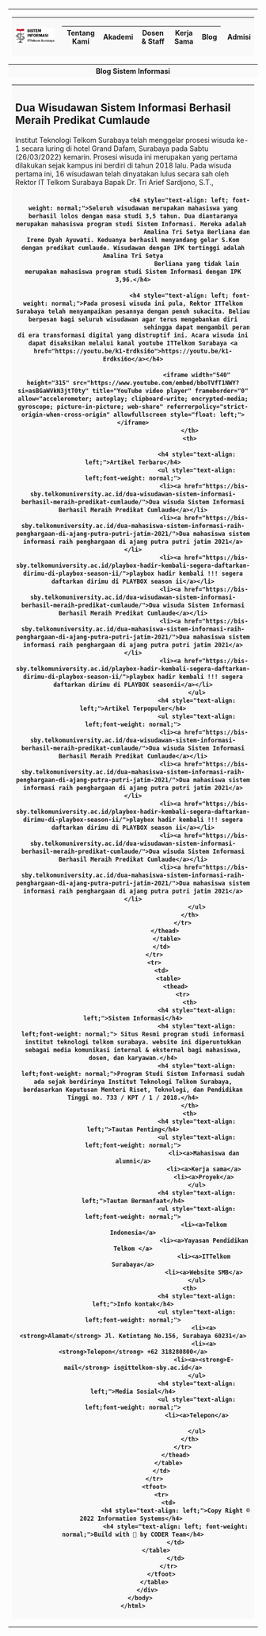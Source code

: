 <html>
   <head>
    <style>
        table {
            border-spacing: 0;
            border-collapse: collapse;
            width: 100%;          
        }
    
        th, td {
            border: solid 1px black;
            padding: 10px;
        }
    
        th {
            background-color: rgb(249, 249, 250);
        }
        tfoot {
        font-weight: bold;
    }
</style>
</head>

<body>    
    <div>
        <table>
             <tr>
                <td>
                    <table>
                        <thead>  
                            <tr>
                                <th width="80">
                                    <img src="LOGO SI.jpeg"  alt="LOGO SI" width="100"/>
                                    </th>
                                <th> 
                                    <table>
                                        <thead>
                                            <tr>
                                                <th>Tentang Kami</th>
                                                <th>Akademi</th>
                                                <th>Dosen & Staff</th>
                                                <th>Kerja Sama</th>
                                                <th>Blog</th>
                                                </tr>
                                        </thead>
                                    </table>
                                </th>
                                <th>Admisi</th> 
                            </tr>                           
                        </thead>
                    </table>
                </td>
                <tr>
                    <th>Blog Sistem Informasi</th> 
                </tr>
                <tr>
                    <td>
                        <table>
                            <thead>
                                <tr>
                                  <th>
                                    <h2 style="text-align: left;">Dua Wisudawan Sistem Informasi Berhasil Meraih Predikat Cumlaude</h2>
                                    <h4 style="text-align: left; font-weight: normal;">Institut Teknologi Telkom Surabaya telah menggelar prosesi wisuda ke-1 secara luring di hotel Grand Dafam, Surabaya pada Sabtu (26/03/2022) kemarin. Prosesi wisuda ini merupakan
                                        yang pertama dilakukan sejak kampus ini berdiri di tahun 2018 lalu. Pada wisuda pertama ini, 16 wisudawan telah dinyatakan lulus secara sah oleh Rektor IT Telkom Surabaya Bapak Dr. Tri Arief Sardjono, S.T.,</h4>
            
                                    <h4 style="text-align: left; font-weight: normal;">Seluruh wisudawan merupakan mahasiswa yang berhasil lolos dengan masa studi 3,5 tahun. Dua diantaranya merupakan mahasiswa program studi Sistem Informasi. Mereka adalah 
                                        Amalina Tri Setya Berliana dan Irene Dyah Ayuwati. Keduanya berhasil menyandang gelar S.Kom dengan predikat cumlaude. Wisudawan dengan IPK tertinggi adalah Amalina Tri Setya
                                        Berliana yang tidak lain merupakan mahasiswa program studi Sistem Informasi dengan IPK 3,96.</h4>
            
                                    <h4 style="text-align: left; font-weight: normal;">Pada prosesi wisuda ini pula, Rektor ITTelkom Surabaya telah menyampaikan pesannya dengan penuh sukacita. Beliau berpesan bagi seluruh wisudawan agar terus mengebankan diri
                                        sehingga dapat mengambil peran di era transformasi digital yang distruptif ini. Acara wisuda ini dapat disaksikan melalui kanal youtube ITTelkom Surabaya <a href="https://youtu.be/k1-Erdksi6o">https://youtu.be/k1-Erdksi6o</a></h4>
                        
                                        <iframe width="540" height="315" src="https://www.youtube.com/embed/bboTVfT1NWY?si=asBGaWVkN3jtT0ty" title="YouTube video player" frameborder="0" allow="accelerometer; autoplay; clipboard-write; encrypted-media; gyroscope; picture-in-picture; web-share" referrerpolicy="strict-origin-when-cross-origin" allowfullscreen style="float: left;"></iframe>
                                    </th>
                                    <th>
                                
                                        <h4 style="text-align: left;">Artikel Terbaru</h4>
                                        <ul style="text-align: left;font-weight: normal;">
                                            <li><a href="https://bis-sby.telkomuniversity.ac.id/dua-wisudawan-sistem-informasi-berhasil-meraih-predikat-cumlaude/">Dua wisuda Sistem Informasi Berhasil Meraih Predikat Cumlaude</a></li>
                                            <li><a href="https://bis-sby.telkomuniversity.ac.id/dua-mahasiswa-sistem-informasi-raih-penghargaan-di-ajang-putra-putri-jatim-2021/">Dua mahasiswa sistem informasi raih penghargaan di ajang putra putri jatim 2021</a></li>
                                            <li><a href="https://bis-sby.telkomuniversity.ac.id/playbox-hadir-kembali-segera-daftarkan-dirimu-di-playbox-season-ii/">playbox hadir kembali !!! segera daftarkan dirimu di PLAYBOX season ii</a></li>
                                            <li><a href="https://bis-sby.telkomuniversity.ac.id/dua-wisudawan-sistem-informasi-berhasil-meraih-predikat-cumlaude/">Dua wisuda Sistem Informasi Berhasil Meraih Predikat Cumlaude</a></li>
                                            <li><a href="https://bis-sby.telkomuniversity.ac.id/dua-mahasiswa-sistem-informasi-raih-penghargaan-di-ajang-putra-putri-jatim-2021/">Dua mahasiswa sistem informasi raih penghargaan di ajang putra putri jatim 2021</a></li>
                                            <li><a href="https://bis-sby.telkomuniversity.ac.id/playbox-hadir-kembali-segera-daftarkan-dirimu-di-playbox-season-ii/">playbox hadir kembali !!! segera daftarkan dirimu di PLAYBOX seasonii</a></li>
                                        </ul>
                                        <h4 style="text-align: left;">Artikel Terpopuler</h4>
                                        <ul style="text-align: left;font-weight: normal;">
                                            <li><a href="https://bis-sby.telkomuniversity.ac.id/dua-wisudawan-sistem-informasi-berhasil-meraih-predikat-cumlaude/">Dua wisuda Sistem Informasi Berhasil Meraih Predikat Cumlaude</a></li>
                                            <li><a href="https://bis-sby.telkomuniversity.ac.id/dua-mahasiswa-sistem-informasi-raih-penghargaan-di-ajang-putra-putri-jatim-2021/">Dua mahasiswa sistem informasi raih penghargaan di ajang putra putri jatim 2021</a></li>
                                            <li><a href="https://bis-sby.telkomuniversity.ac.id/playbox-hadir-kembali-segera-daftarkan-dirimu-di-playbox-season-ii/">playbox hadir kembali !!! segera daftarkan dirimu di PLAYBOX season ii</a></li>
                                            <li><a href="https://bis-sby.telkomuniversity.ac.id/dua-wisudawan-sistem-informasi-berhasil-meraih-predikat-cumlaude/">Dua wisuda Sistem Informasi Berhasil Meraih Predikat Cumlaude</a></li>
                                            <li><a href="https://bis-sby.telkomuniversity.ac.id/dua-mahasiswa-sistem-informasi-raih-penghargaan-di-ajang-putra-putri-jatim-2021/">Dua mahasiswa sistem informasi raih penghargaan di ajang putra putri jatim 2021</a></li>
                                        </ul>
                                    </th>
                                </tr>
                             </thead>       
                        </table> 
                    </td>
                </tr>
                <tr>
                    <td>
                        <table>
                            <thead>
                                <tr>
                                    <th>
                                        <h4 style="text-align: left;">Sistem Informasi</h4>
                                        <h4 style="text-align: left;font-weight: normal;"> Situs Resmi program studi informasi institut teknologi telkom surabaya. website ini diperuntukkan sebagai media komunikasi internal & eksternal bagi mahasiswa, dosen, dan karyawan.</h4>
                                        <h4 style="text-align: left;font-weight: normal;">Program Studi Sistem Informasi sudah ada sejak berdirinya Institut Teknologi Telkom Surabaya, berdasarkan Keputusan Menteri Riset, Teknologi, dan Pendidikan Tinggi no. 733 / KPT / 1 / 2018.</h4>
                                    </th>
                                    <th>
                                        <h4 style="text-align: left;">Tautan Penting</h4>
                                        <ul style="text-align: left;font-weight: normal;">
                                            <li><a>Mahasiswa dan alumni</a>
                                            <li><a>Kerja sama</a>
                                            <li><a>Proyek</a>
                                        </ul>
                                        <h4 style="text-align: left;">Tautan Bermanfaat</h4>
                                        <ul style="text-align: left;font-weight: normal;">
                                            <li><a>Telkom Indonesia</a>
                                            <li><a>Yayasan Pendidikan Telkom </a>
                                            <li><a>ITTelkom Surabaya</a>
                                            <li><a>Website SMB</a>
                                        </ul>
                                    <th>
                                        <h4 style="text-align: left;">Info kontak</h4>
                                        <ul style="text-align: left;font-weight: normal;">
                                            <li><a><strong>Alamat</strong> Jl. Ketintang No.156, Surabaya 60231</a>
                                            <li><a><strong>Telepon</strong> +62 318280800</a>
                                            <li><a><strong>E-mail</strong> is@ittelkom-sby.ac.id</a>
                                        </ul>
                                        <h4 style="text-align: left;">Media Sosial</h4>
                                        <ul style="text-align: left;font-weight: normal;">
                                        <li><a>Telepon</a>

                                        </ul>
                                    </th>
                                </tr>
                            </thead>
                        </table>
                    </td>
                </tr>
                <tfoot>
                    <tr>
                        <td>
                            <h4 style="text-align: left;">Copy Right © 2022 Information Systems</h4> 
                            <h4 style="text-align: left; font-weight: normal;">Build with 🖤 by CODER Team</h4>
                            </td>
                        </table>       
                            </td>
                        </tr>
                    </tfoot>
                </table>
            </div>
        </body>
    </html>

